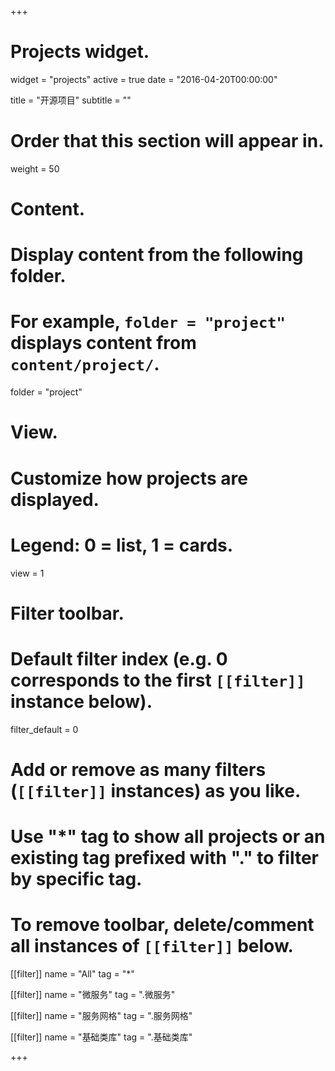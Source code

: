 +++
# Projects widget.
widget = "projects"
active = true
date = "2016-04-20T00:00:00"

title = "开源项目"
subtitle = ""

# Order that this section will appear in.
weight = 50

# Content.
# Display content from the following folder.
# For example, `folder = "project"` displays content from `content/project/`.
folder = "project"

# View.
# Customize how projects are displayed.
# Legend: 0 = list, 1 = cards.
view = 1

# Filter toolbar.

# Default filter index (e.g. 0 corresponds to the first `[[filter]]` instance below).
filter_default = 0

# Add or remove as many filters (`[[filter]]` instances) as you like.
# Use "*" tag to show all projects or an existing tag prefixed with "." to filter by specific tag.
# To remove toolbar, delete/comment all instances of `[[filter]]` below.
[[filter]]
  name = "All"
  tag = "*"

[[filter]]
  name = "微服务"
  tag = ".微服务"

[[filter]]
  name = "服务网格"
  tag = ".服务网格"

[[filter]]
  name = "基础类库"
  tag = ".基础类库"

+++

